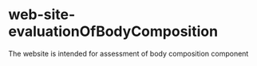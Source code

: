 # web-site-evaluationOfBodyComposition
The website is intended for assessment of body composition component
